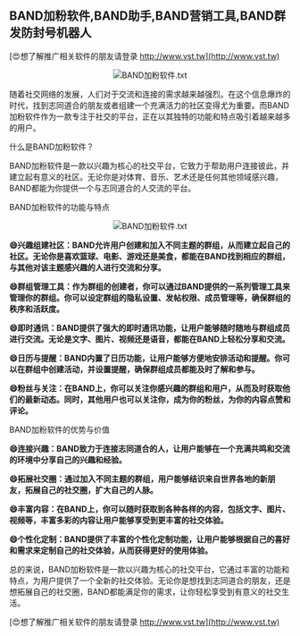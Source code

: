 ## **BAND加粉软件,BAND助手,BAND营销工具,BAND群发防封号机器人**

[😍想了解推广相关软件的朋友请登录 http://www.vst.tw](http://www.vst.tw)

 <center><img src="https://vst.tw/MP4/tuiguang/png/3.png" alt="BAND加粉软件.txt"></center>

随着社交网络的发展，人们对于交流和连接的需求越来越强烈。在这个信息爆炸的时代，找到志同道合的朋友或者组建一个充满活力的社区变得尤为重要。而BAND加粉软件作为一款专注于社交的平台，正在以其独特的功能和特点吸引着越来越多的用户。

什么是BAND加粉软件？

BAND加粉软件是一款以兴趣为核心的社交平台，它致力于帮助用户连接彼此，并建立起有意义的社区。无论你是对体育、音乐、艺术还是任何其他领域感兴趣，BAND都能为你提供一个与志同道合的人交流的平台。

BAND加粉软件的功能与特点

 <center><img src="https://vst.tw/MP4/tuiguang/png/6.png" alt="BAND加粉软件.txt"></center>

**😄兴趣组建社区：BAND允许用户创建和加入不同主题的群组，从而建立起自己的社区。无论你是喜欢篮球、电影、游戏还是美食，都能在BAND找到相应的群组，与其他对该主题感兴趣的人进行交流和分享。**

**😄群组管理工具：作为群组的创建者，你可以通过BAND提供的一系列管理工具来管理你的群组。你可以设定群组的隐私设置、发帖权限、成员管理等，确保群组的秩序和活跃度。**

**😄即时通讯：BAND提供了强大的即时通讯功能，让用户能够随时随地与群组成员进行交流。无论是文字、图片、视频还是语音，都能在BAND上轻松分享和交流。**

**😄日历与提醒：BAND内置了日历功能，让用户能够方便地安排活动和提醒。你可以在群组中创建活动，并设置提醒，确保群组成员都能及时了解和参与。**

**😄粉丝与关注：在BAND上，你可以关注你感兴趣的群组和用户，从而及时获取他们的最新动态。同时，其他用户也可以关注你，成为你的粉丝，为你的内容点赞和评论。**

BAND加粉软件的优势与价值

**😄连接兴趣：BAND致力于连接志同道合的人，让用户能够在一个充满共鸣和交流的环境中分享自己的兴趣和经验。**

**😄拓展社交圈：通过加入不同主题的群组，用户能够结识来自世界各地的新朋友，拓展自己的社交圈，扩大自己的人脉。**

**😄丰富内容：在BAND上，你可以随时获取到各种各样的内容，包括文字、图片、视频等，丰富多彩的内容让用户能够享受到更丰富的社交体验。**

**😄个性化定制：BAND提供了丰富的个性化定制功能，让用户能够根据自己的喜好和需求来定制自己的社交体验，从而获得更好的使用体验。**

总的来说，BAND加粉软件是一款以兴趣为核心的社交平台，它通过丰富的功能和特点，为用户提供了一个全新的社交体验。无论你是想找到志同道合的朋友，还是想拓展自己的社交圈，BAND都能满足你的需求，让你轻松享受到有意义的社交生活。

[😍想了解推广相关软件的朋友请登录 http://www.vst.tw](http://www.vst.tw)



